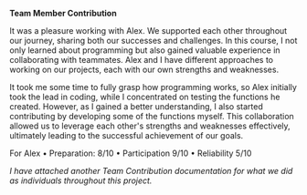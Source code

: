 **Team Member Contribution**

It was a pleasure working with Alex. We supported each other throughout our journey, sharing both our successes and challenges. In this course, I not only learned about programming but also gained valuable experience in collaborating with teammates. Alex and I have different approaches to working on our projects, each with our own strengths and weaknesses.

It took me some time to fully grasp how programming works, so Alex initially took the lead in coding, while I concentrated on testing the functions he created. However, as I gained a better understanding, I also started contributing by developing some of the functions myself. This collaboration allowed us to leverage each other's strengths and weaknesses effectively, ultimately leading to the successful achievement of our goals.


For Alex 
• Preparation: 8/10 
• Participation 9/10 
• Reliability 5/10 

_I have attached another Team Contribution documentation for what we did as individuals throughout this project._